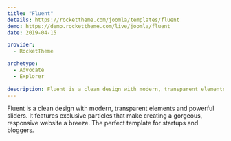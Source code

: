 ```yaml
---
title: "Fluent"
details: https://rockettheme.com/joomla/templates/fluent
demo: https://demo.rockettheme.com/live/joomla/fluent
date: 2019-04-15

provider: 
  - RocketTheme

archetype:
  - Advocate
  - Explorer
  
description: Fluent is a clean design with modern, transparent elements and powerful sliders.
---
```


Fluent is a clean design with modern, transparent elements and powerful sliders. It features exclusive particles that make creating a gorgeous, responsive website a breeze. The perfect template for startups and bloggers.